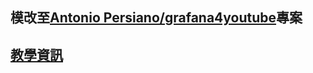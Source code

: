 ## 模改至[Antonio Persiano/grafana4youtube](https://github.com/antoniopersiano/grafana4youtube)專案
## [教學資訊](https://hackmd.io/@Lm3a8zeDTrGBi3D-fwZKdw/rkMGopTLxl)
